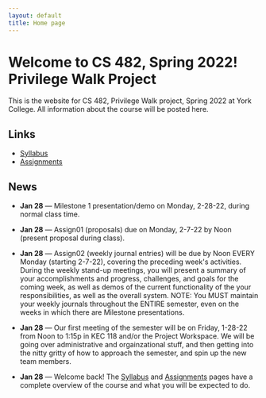 ```yaml
---
layout: default
title: Home page
---
```


# Welcome to CS 482, Spring 2022!<br>Privilege Walk Project

This is the website for CS 482, Privilege Walk project, Spring 2022 at York College.
All information about the course will be posted here.

## Links

* [Syllabus](syllabus.html)
* [Assignments](assign/index.html)

## News

<!--

* **May 7** &mdash; [Final Technical Reports](./assign/finalreport.html) and Team Posters are due Friday, 5-14-21, by Noon in your Google Drive, as well as in PDF form via email to your instructors.

* **May 7** &mdash; [Final Self/Peer Evaluations](./assign/PeerEval-PrivilegeWalk-Sp22-final.pdf) are due Wednesday, 5-12-21, by Noon in PDF form via email to your instructors.

* **Apr 20** &mdash; The Privilege Walk Project Final Presentation and Demo (MS4) will be Monday, 5-9-22, during the final exam period : 12:45p to 2:45p in KEC119 or KEC 125.

* **Apr 20** &mdash; [Draft Technical Reports](./assign/finalreport.html) are due Wednesday, 5-4-22, by Noon in your Google Drive, for review and comment by your instructors.

* **Apr 5** &mdash; **The Engineering and Computer Science Rollout for the Privilege Walk Project** is scheduled for Friday, 4-29-22, from 5:00p to 6:30p in Kinsley.

* **Mar 21* &mdash; Milestone 3 presentation/demo on Wednesday, 4-20-22, during normal class time.

* **Feb 28** &mdash; [Midterm Self/Peer Evaluations](./assign/PeerEval-PrivilegeWalk-Sp22-midterm.pdf) are due Wednesday, 3-23-22, by Noon in PDF form via email to your instructors.

* **Feb 28** &mdash; Milestone 2 presentation/demo on Monday, 3-21-22, during normal class time.


-->

* **Jan 28** &mdash; Milestone 1 presentation/demo on Monday, 2-28-22, during normal class time.

* **Jan 28** &mdash; Assign01 (proposals) due on Monday, 2-7-22 by Noon (present proposal during class).

* **Jan 28** &mdash; Assign02 (weekly journal entries) will be due by Noon EVERY Monday (starting 2-7-22), covering the preceding week's activities.  During the weekly stand-up meetings, you will present a summary of your accomplishments and progress, challenges, and goals for the coming week, as well as demos of the current functionality of the your responsibilities, as well as the overall system.  NOTE: You MUST maintain your weekly journals throughout the ENTIRE semester, even on the weeks in which there are Milestone presentations.

* **Jan 28** &mdash; Our first meeting of the semester will be on Friday, 1-28-22 from Noon to 1:15p in KEC 118 and/or the Project Workspace.  We will be going over administrative and orgainzational stuff, and then getting into the nitty gritty of how to approach the semester, and spin up the new team members.

* **Jan 28** &mdash; Welcome back!  The [Syllabus](syllabus.html) and [Assignments](assign/index.html) pages have a complete overview of the course and what you will be expected to do.

<!-- vim:set wrap: -->
<!-- vim:set linebreak: -->
<!-- vim:set nolist: -->
